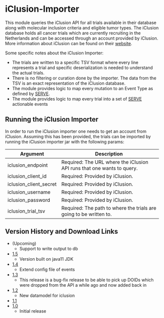 # iClusion-Importer

This module queries the iClusion API for all trials available in their database along with molecular inclusion criteria and eligible tumor types.
The iClusion database holds all cancer trials which are currently recruiting in the Netherlands and can be accessed through an account provided by iClusion.
More information about iClusion can be found on their [website](https://iclusion.org). 

Some specific notes about the iClusion Importer:
 * The trials are written to a specific TSV format where every line represents a trial and specific deserialization is needed to understand the actual trials.
 * There is no filtering or curation done by the importer. The data from the TSV is an exact representation of the iClusion database.
 * The module provides logic to map every mutation to an Event Type as defined by [SERVE](../serve/README.md).
 * The module provides logic to map every trial into a set of [SERVE](../serve/README.md) actionable events

## Running the iClusion Importer

In order to run the iClusion importer one needs to get an account from iClusion. 
Assuming this has been provided, the trials can be imported by running the iClusion importer jar with the following params:
  
Argument  | Description
---|---
iclusion_endpoint | Required: The URL where the iClusion API runs that one wants to query.
iclusion_client_id | Required: Provided by iClusion.
iclusion_client_secret | Required: Provided by iClusion.
iclusion_username | Required: Provided by iClusion.
iclusion_password | Required: Provided by iClusion.
iclusion_trial_tsv | Required: The path to where the trials are going to be written to.

## Version History and Download Links
- (Upcoming)
  - Support to write output to db
- [1.5](https://github.com/hartwigmedical/hmftools/releases/tag/iclusion-importer-v1.5)
  - Version built on java11 JDK
- [1.4](https://github.com/hartwigmedical/hmftools/releases/tag/iclusion-importer-v1.4)
  - Extend config file of events
- [1.3](https://github.com/hartwigmedical/hmftools/releases/tag/iclusion-importer-v1.3)
  - This release is a bug-fix release to be able to pick up DOIDs which were dropped from the API a while ago and now added back in
- [1.2](https://github.com/hartwigmedical/hmftools/releases/tag/iclusion-importer-v1.2)
  - New datamodel for iclusion
- [1.1](https://github.com/hartwigmedical/hmftools/releases/tag/iclusion-importer-v1.1)
- [1.0](https://github.com/hartwigmedical/hmftools/releases/tag/iclusion-importer-v1.0)
  - Initial release 
